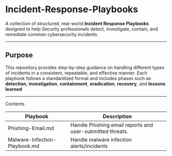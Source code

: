 # Incident-Response-Playbooks

A collection of structured, real-world **Incident Response Playbooks** designed to help Security professionals detect, investigate, contain, and remediate common cybersecurity incidents. 

---

## Purpose

This repository provides step-by-step guidance on handling different types of incidents in a consistent, repeatable, and effective manner. Each playbook follows a standardized format and includes phases such as **detection**, **investigation**, **containment**, **eradication**, **recovery**, and **lessons learned**

---

Contents

| Playbook | Description |
|----------|-------------|
| Phishing-Email.md             | Handle Phishing email reports and user-submitted threats. |
| Malware-Infection-Playbook.md | Handle malware infection alerts/incidents                 |

